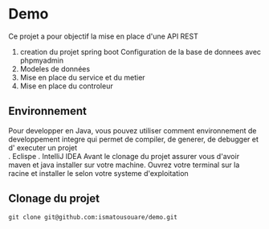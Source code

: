 # Demo
Ce projet a pour objectif la mise en place d'une API REST 
 1. creation du projet spring boot Configuration de la base de donnees avec phpmyadmin
 2. Modeles de données
 3. Mise en place du service et du metier
 4. Mise en place du controleur
 ## Environnement
 Pour developper en Java, vous pouvez utiliser comment environnement de developpement integre qui permet de compiler, de generer, de debugger et d' executer un projet  
 . Eclispe
 . IntelliJ IDEA
 Avant le clonage du projet assurer vous d'avoir maven et java installer sur votre machine.
 Ouvrez votre terminal sur la racine et installer le selon votre systeme d'exploitation
## Clonage du projet
```
git clone git@github.com:ismatousouare/demo.git
```

